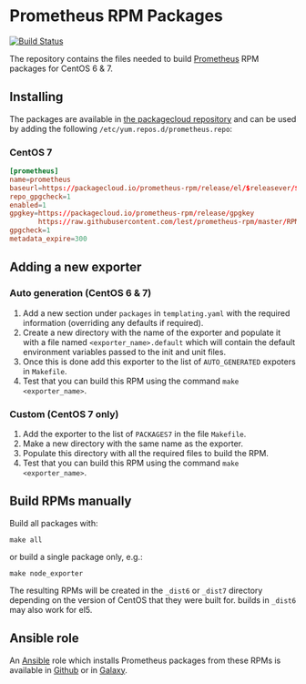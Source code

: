 # Prometheus RPM Packages

[![Build Status](https://travis-ci.org/lest/prometheus-rpm.svg?branch=master)](https://travis-ci.org/lest/prometheus-rpm)

The repository contains the files needed to build [Prometheus][1] RPM packages
for CentOS 6 & 7.

## Installing
The packages are available in [the packagecloud repository][2] and can be used
by adding the following `/etc/yum.repos.d/prometheus.repo`:

### CentOS 7
``` conf
[prometheus]
name=prometheus
baseurl=https://packagecloud.io/prometheus-rpm/release/el/$releasever/$basearch
repo_gpgcheck=1
enabled=1
gpgkey=https://packagecloud.io/prometheus-rpm/release/gpgkey
       https://raw.githubusercontent.com/lest/prometheus-rpm/master/RPM-GPG-KEY-prometheus-rpm
gpgcheck=1
metadata_expire=300
```

## Adding a new exporter
### Auto generation (CentOS 6 & 7)
1. Add a new section under `packages` in `templating.yaml` with the required information (overriding any defaults if required).
2. Create a new directory with the name of the exporter and populate it with a file named `<exporter_name>.default` which will contain the default environment variables passed to the init and unit files. 
3. Once this is done add this exporter to the list of `AUTO_GENERATED` expoters in `Makefile`.
4. Test that you can build this RPM using the command `make <exporter_name>`.

### Custom (CentOS 7 only)
1. Add the exporter to the list of `PACKAGES7` in the file `Makefile`.
2. Make a new directory with the same name as the exporter.
3. Populate this directory with all the required files to build the RPM.
4. Test that you can build this RPM using the command `make <exporter_name>`.

## Build RPMs manually

Build all packages with:

``` shell
make all
```

or build a single package only, e.g.:

``` shell
make node_exporter
```

The resulting RPMs will be created in the `_dist6` or `_dist7` directory depending on the version of CentOS that they were built for. builds in `_dist6` may also work for el5.

## Ansible role

An [Ansible][3] role which installs Prometheus packages from these RPMs is
available in [Github][4] or in [Galaxy][5].

[1]: https://prometheus.io
[2]: https://packagecloud.io/prometheus-rpm/release
[3]: https://www.ansible.com/
[4]: https://github.com/cogini/ansible-role-prometheus-rpm
[5]: https://galaxy.ansible.com/cogini/prometheus-rpm/
